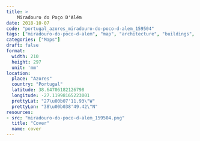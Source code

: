 ```yaml
---
title: > 
    Miradouro do Poço D'Além
date: 2018-10-07
code: "portugal_azores_miradouro-do-poco-d-alem_159504"
tags: ["miradouro-do-poco-d-alem", "map", "architecture", "buildings", "Azores", "Portugal"]
categories: ["Maps"]
draft: false
format:
  width: 210
  height: 297
  unit: 'mm'
location:
  place: "Azores"
  country: "Portugal"
  latitude: 38.64706182126798
  longitude: -27.11998165223001
  prettyLat: "27\u00b07'11.93\"W"
  prettyLon: "38\u00b038'49.42\"N"
resources:
- src: "miradouro-do-poco-d-alem_159504.png"
  title: "Cover"
  name: cover
---
```

